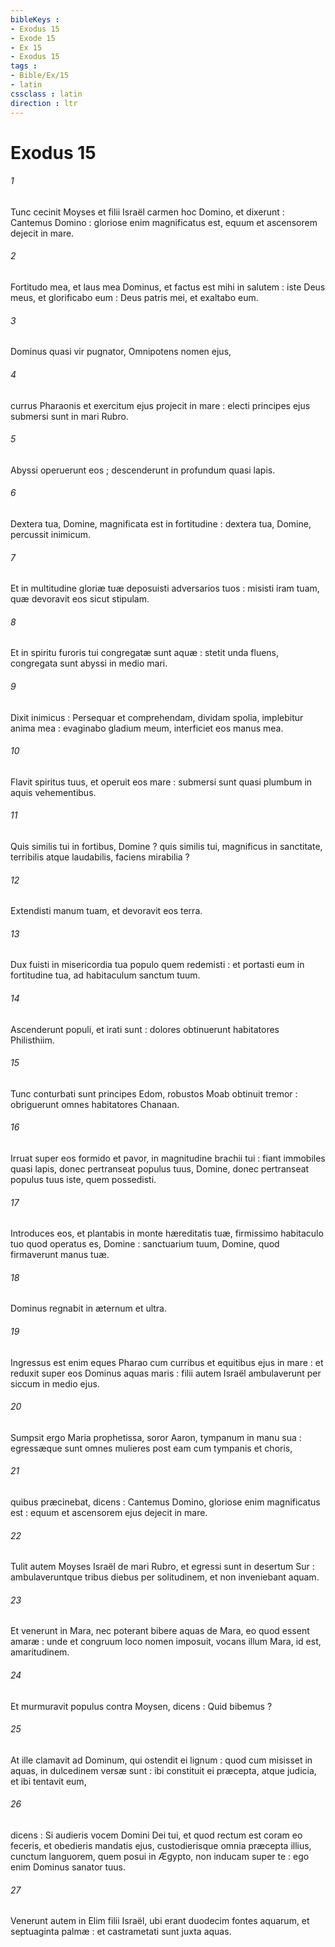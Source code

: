 ```yaml
---
bibleKeys : 
- Exodus 15
- Exode 15
- Ex 15
- Exodus 15
tags : 
- Bible/Ex/15
- latin
cssclass : latin
direction : ltr
---
```


# Exodus 15

###### 1
Tunc cecinit Moyses et filii Israël carmen hoc Domino, et dixerunt : Cantemus Domino : gloriose enim magnificatus est, equum et ascensorem dejecit in mare.
###### 2
Fortitudo mea, et laus mea Dominus, et factus est mihi in salutem : iste Deus meus, et glorificabo eum : Deus patris mei, et exaltabo eum.
###### 3
Dominus quasi vir pugnator, Omnipotens nomen ejus,
###### 4
currus Pharaonis et exercitum ejus projecit in mare : electi principes ejus submersi sunt in mari Rubro.
###### 5
Abyssi operuerunt eos ; descenderunt in profundum quasi lapis.
###### 6
Dextera tua, Domine, magnificata est in fortitudine : dextera tua, Domine, percussit inimicum.
###### 7
Et in multitudine gloriæ tuæ deposuisti adversarios tuos : misisti iram tuam, quæ devoravit eos sicut stipulam.
###### 8
Et in spiritu furoris tui congregatæ sunt aquæ : stetit unda fluens, congregata sunt abyssi in medio mari.
###### 9
Dixit inimicus : Persequar et comprehendam, dividam spolia, implebitur anima mea : evaginabo gladium meum, interficiet eos manus mea.
###### 10
Flavit spiritus tuus, et operuit eos mare : submersi sunt quasi plumbum in aquis vehementibus.
###### 11
Quis similis tui in fortibus, Domine ? quis similis tui, magnificus in sanctitate, terribilis atque laudabilis, faciens mirabilia ?
###### 12
Extendisti manum tuam, et devoravit eos terra.
###### 13
Dux fuisti in misericordia tua populo quem redemisti : et portasti eum in fortitudine tua, ad habitaculum sanctum tuum.
###### 14
Ascenderunt populi, et irati sunt : dolores obtinuerunt habitatores Philisthiim.
###### 15
Tunc conturbati sunt principes Edom, robustos Moab obtinuit tremor : obriguerunt omnes habitatores Chanaan.
###### 16
Irruat super eos formido et pavor, in magnitudine brachii tui : fiant immobiles quasi lapis, donec pertranseat populus tuus, Domine, donec pertranseat populus tuus iste, quem possedisti.
###### 17
Introduces eos, et plantabis in monte hæreditatis tuæ, firmissimo habitaculo tuo quod operatus es, Domine : sanctuarium tuum, Domine, quod firmaverunt manus tuæ.
###### 18
Dominus regnabit in æternum et ultra.
###### 19
Ingressus est enim eques Pharao cum curribus et equitibus ejus in mare : et reduxit super eos Dominus aquas maris : filii autem Israël ambulaverunt per siccum in medio ejus.
###### 20
Sumpsit ergo Maria prophetissa, soror Aaron, tympanum in manu sua : egressæque sunt omnes mulieres post eam cum tympanis et choris,
###### 21
quibus præcinebat, dicens : Cantemus Domino, gloriose enim magnificatus est : equum et ascensorem ejus dejecit in mare.
###### 22
Tulit autem Moyses Israël de mari Rubro, et egressi sunt in desertum Sur : ambulaveruntque tribus diebus per solitudinem, et non inveniebant aquam.
###### 23
Et venerunt in Mara, nec poterant bibere aquas de Mara, eo quod essent amaræ : unde et congruum loco nomen imposuit, vocans illum Mara, id est, amaritudinem.
###### 24
Et murmuravit populus contra Moysen, dicens : Quid bibemus ?
###### 25
At ille clamavit ad Dominum, qui ostendit ei lignum : quod cum misisset in aquas, in dulcedinem versæ sunt : ibi constituit ei præcepta, atque judicia, et ibi tentavit eum,
###### 26
dicens : Si audieris vocem Domini Dei tui, et quod rectum est coram eo feceris, et obedieris mandatis ejus, custodierisque omnia præcepta illius, cunctum languorem, quem posui in Ægypto, non inducam super te : ego enim Dominus sanator tuus.
###### 27
Venerunt autem in Elim filii Israël, ubi erant duodecim fontes aquarum, et septuaginta palmæ : et castrametati sunt juxta aquas.
